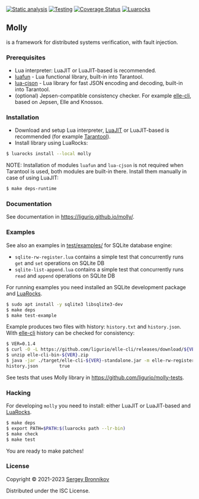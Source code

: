 [![Static analysis](https://github.com/ligurio/molly/actions/workflows/check.yaml/badge.svg)](https://github.com/ligurio/molly/actions/workflows/check.yaml)
[![Testing](https://github.com/ligurio/molly/actions/workflows/test.yaml/badge.svg)](https://github.com/ligurio/molly/actions/workflows/test.yaml)
[![Coverage Status](https://coveralls.io/repos/github/ligurio/molly/badge.svg)](https://coveralls.io/github/ligurio/molly)
[![Luarocks](https://img.shields.io/luarocks/v/ligurio/molly/scm-1)](https://luarocks.org/modules/ligurio/molly)

## Molly

is a framework for distributed systems verification, with fault injection.

### Prerequisites

- Lua interpreter: LuaJIT or LuaJIT-based is recommended.
- [luafun](https://luafun.github.io/) - Lua functional library, built-in into
  Tarantool.
- [lua-cjson](https://github.com/mpx/lua-cjson) - Lua library for fast JSON
  encoding and decoding, built-in into Tarantool.
- (optional) Jepsen-compatible consistency checker. For example
  [elle-cli](https://github.com/ligurio/elle-cli), based on Jepsen, Elle and
  Knossos.

### Installation

- Download and setup Lua interpreter, [LuaJIT](https://luajit.org/install.html)
  or LuaJIT-based is recommended (for example
  [Tarantool](https://www.tarantool.io/download/)).
- Install library using LuaRocks:

```sh
$ luarocks install --local molly
```

NOTE: Installation of modules `luafun` and `lua-cjson` is not required when
Tarantool is used, both modules are built-in there. Install them manually in
case of using LuaJIT:

```sh
$ make deps-runtime
```

### Documentation

See documentation in https://ligurio.github.io/molly/.

### Examples

See also an examples in [test/examples/](/test/examples/) for SQLite database
engine:
- `sqlite-rw-register.lua` contains a simple test that concurrently runs `get`
  and `set` operations on SQLite DB
- `sqlite-list-append.lua` contains a simple test that concurrently runs `read`
  and `append` operations on SQLite DB

For running examples you need installed an SQLite development package and
[LuaRocks](https://github.com/luarocks/luarocks/wiki/Download).

```sh
$ sudo apt install -y sqlite3 libsqlite3-dev
$ make deps
$ make test-example
```

Example produces two files with history: `history.txt` and `history.json`. With
[elle-cli](https://github.com/ligurio/elle-cli#usage) history can be checked
for consistency:

```sh
$ VER=0.1.4
$ curl -O -L https://github.com/ligurio/elle-cli/releases/download/${VER}/elle-cli-bin-${VER}.zip
$ unzip elle-cli-bin-${VER}.zip
$ java -jar ./target/elle-cli-${VER}-standalone.jar -m elle-rw-register history.json
history.json        true
```

See tests that uses Molly library in https://github.com/ligurio/molly-tests.

### Hacking

For developing `molly` you need to install: either LuaJIT or LuaJIT-based
and [LuaRocks](https://github.com/luarocks/luarocks/wiki/Download).

```sh
$ make deps
$ export PATH=$PATH:$(luarocks path --lr-bin)
$ make check
$ make test
```

You are ready to make patches!

### License

Copyright © 2021-2023 [Sergey Bronnikov](https://bronevichok.ru/)

Distributed under the ISC License.
